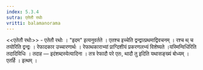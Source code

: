 ```yaml
---
index: 5.3.4
sutra: एतेतौ रथोः
vritti: balamanorama
---
```


<<एतेतौ रथोः>> - एतेतौ रथोः । "इदम" इत्यनुवर्तते । एतश्च इच्चेति द्वन्द्वात्प्रथमाद्विवचनम् । रश्च थ् च तयोरिति द्वन्द्वः । रेफादकार उच्चारणार्थः । रेफाथकाराभ्यां प्राग्दिशीयं प्रकरणलभ्यं विशेष्यते ।यस्मिन्विधि॑रिति तदादिविधिः । तदाह — इदंशब्दस्येत्यादिना । तत्र रेफादौ परे एतः, थादौ तु इदिति यथासङ्ख्यं बोध्यम् । एतर्हि । इत्थम् । 